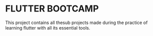 # FLUTTER BOOTCAMP

This project contains all thesub projects made during the practice of learning flutter with all its essential tools.